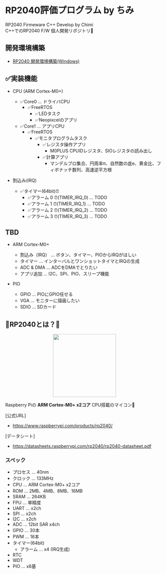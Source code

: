 # RP2040評価プログラム by ちみ

RP2040 Firmeware C++ Develop by Chimi\
C++でのRP2040 F/W 個人開発リポジトリ🥳

## 開発環境構築
- [RP2040 開発環境構築(Windows)](doc\rp2040_dev_env.md)

## ✅実装機能
- CPU (ARM Cortex-M0+)
  - ✅Core0 ... ドライバCPU
    - ✅FreeRTOS
      - ✅LEDタスク
      - ✅Neopixcelのアプリ
  - ✅Core1 ... アプリCPU
    - ✅FreeRTOS
      - ✅モニタプログラムタスク
        - ✅レジスタ操作アプリ
          - M0PLUS CPUIDレジスタ、SIOレジスタの読み出し
        - ✅計算アプリ
          - マンデルブロ集合、円周率π、自然数の底e、黄金比、フィボナッチ数列、高速逆平方根

- 割込み(IRQ)
  - ✅タイマー(64bit)⏰
    - ✅アラーム 0 ⏰(TIMER_IRQ_0) ... TODO
    - ✅アラーム 1 ⏰(TIMER_IRQ_1) ... TODO
    - ✅アラーム 2 ⏰(TIMER_IRQ_2) ... TODO
    - ✅アラーム 3 ⏰(TIMER_IRQ_3) ... TODO

## TBD
- ARM Cortex-M0+
  - 割込み（IRQ） ... ボタン、タイマー、PIOからIRQがほしい
  - タイマー ... インターバルとワンショットタイマとIRQの生成
  - ADC & DMA ... ADCをDMAでとりたい
  - アプリ追加 ... I2C、SPI、PIO、スリープ機能

- PIO
  - GPIO ... PIOにGPIO任せる
  - VGA ... モニターに描画したい
  - SDIO ... SDカード

## 🔰RP2040とは？🔰
<div align="center">
<img width="200" src="https://assets.raspberrypi.com/static/chips-a126ba53c50bb160d65210696edf8ad9.png">
</div>

Raspberry Piの **ARM Cortex-M0+ x2コア** CPU搭載のマイコン🥳

[公式URL]
- https://www.raspberrypi.com/products/rp2040/

[データシート]
- https://datasheets.raspberrypi.com/rp2040/rp2040-datasheet.pdf

### スペック
- プロセス ... 40nm
- クロック ... 133MHz
- CPU ... ARM Cortex-M0+ x2コア
- ROM ... 2MB、4MB、8MB、16MB
- SRAM ... 264KB
- FPU ... 単精度
- UART ... x2ch
- SPI ... x2ch
- I2C ... x2ch
- ADC ... 12bit SAR x4ch
- GPIO ... 30本
- PWM ... 16本
- タイマー(64bit)
  - アラーム ... x4 (IRQ生成)
- RTC
- WDT
- PIO ... x8基